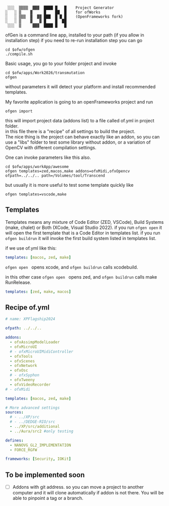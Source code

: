 
```
 ░░░  ▒▒▒▒  ▓▓▓  ████ █   █    Project Generator
░   ░ ▒    ▓     █    ██  █    for ofWorks
░   ░ ▒▒▒  ▓  ▓▓ ███  █ █ █    (OpenFrameworks fork)
░   ░ ▒    ▓   ▓ █    █  ██
 ░░░  ▒     ▓▓▓  ████ █   █
```
ofGen is a command line app, installed to your path (if you allow in installation step)
if you need to re-run installation step you can go
```
cd $ofw/ofgen
./compile.sh
```

Basic usage, you go to your folder project and invoke
```
cd $ofw/apps/Work2026/transmutation
ofgen
```
without parameters it will detect your platform and install recommended templates.

My favorite application is going to an openFrameworks project and run
```
ofgen import
```

this will import project data (addons list) to a file called of.yml in project folder.<br>
in this file there is a "recipe" of all settings to build the project.<br>
The nice thing is the project can behave exactly like an addon, so you can use a "libs" folder to test some library without addon, or a variation of OpenCV with different compilation settings.

One can invoke parameters like this also.
```
cd $ofw/apps/workApp/awesome
ofgen templates=zed,macos,make addons=ofxMidi,ofxOpencv ofpath=../../.. path=/Volumes/tool/Transcend
```
but usually it is more useful to test some template quickly like
```
ofgen templates=vscode,make
```

## Templates
Templates means any mixture of Code Editor (ZED, VSCode), Build Systems (make, chalet) or Both (XCode, Visual Studio 2022).
if you run ```ofgen open``` it will open the first template that is a Code Editor in templates list.
if you run ```ofgen buildrun``` it will invoke the first build system listed in templates list.

if we use of.yml like this:
```yaml
templates: [macos, zed, make]
```
```ofgen open ``` opens xcode, and ```ofgen buildrun``` calls xcodebuild.

in this other case ```ofgen open ``` opens zed, and ```ofgen buildrun``` calls make RunRelease.
```yaml
templates: [zed, make, macos]
```

## Recipe of.yml
```yml
# name: XPFlagship2024

ofpath: ../../..

addons:
  - ofxAssimpModelLoader
  - ofxMicroUI
  # - ofxMicroUIMidiController
  - ofxTools
  - ofxScenes
  - ofxNetwork
  - ofxOsc
  # - ofxSyphon
  - ofxTweeny
  - ofxVideoRecorder
# - ofxMidi

templates: [macos, zed, make]

# More advanced settings
sources:
  # - ../XP/src
  # - ../DEDGE-RIO/src
  - ../XP/src/additional
  - ../Aura/src2 #only testing

defines:
  - NANOVG_GL2_IMPLEMENTATION
  - FORCE_RGFW

frameworks: [Security, IOKit]
```

## To be implemented soon
- [ ] Addons with git address. so you can move a project to another computer and it will clone automatically if addon is not there. You will be able to pinpoint a tag or a branch.
